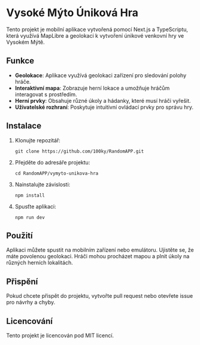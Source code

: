 # Vysoké Mýto Úniková Hra

Tento projekt je mobilní aplikace vytvořená pomocí Next.js a TypeScriptu, která využívá MapLibre a geolokaci k vytvoření únikové venkovní hry ve Vysokém Mýtě.

## Funkce

- **Geolokace**: Aplikace využívá geolokaci zařízení pro sledování polohy hráče.
- **Interaktivní mapa**: Zobrazuje herní lokace a umožňuje hráčům interagovat s prostředím.
- **Herní prvky**: Obsahuje různé úkoly a hádanky, které musí hráči vyřešit.
- **Uživatelské rozhraní**: Poskytuje intuitivní ovládací prvky pro správu hry.

## Instalace

1. Klonujte repozitář:
   ```
   git clone https://github.com/100ky/RandomAPP.git
   ```
2. Přejděte do adresáře projektu:
   ```
   cd RandomAPP/vymyto-unikova-hra
   ```
3. Nainstalujte závislosti:
   ```
   npm install
   ```
4. Spusťte aplikaci:
   ```
   npm run dev
   ```

## Použití

Aplikaci můžete spustit na mobilním zařízení nebo emulátoru. Ujistěte se, že máte povolenou geolokaci. Hráči mohou procházet mapou a plnit úkoly na různých herních lokalitách.

## Přispění

Pokud chcete přispět do projektu, vytvořte pull request nebo otevřete issue pro návrhy a chyby.

## Licencování

Tento projekt je licencován pod MIT licencí.
